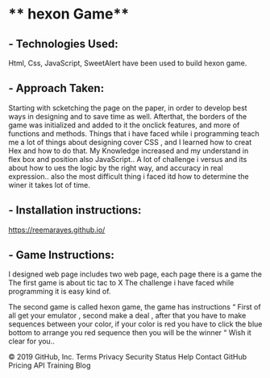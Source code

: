 # ** hexon Game**

## **- Technologies Used:**
Html, Css, JavaScript, SweetAlert have been used to build hexon game.

## **- Approach Taken:**
Starting with scketching the page on the paper, in order to develop best ways in designing and to save time as well. Afterthat, the borders of the game was initialized and added to it the onclick features, and more of functions and methods.
Things that i have faced while i programming teach me a lot of things about designing cover CSS , and I learned how to creat Hex and how to do that. 
My Knowledge increased and my understand in flex box and position also JavaScript.. 
A lot of challenge i versus and its about how to ues the logic by the  right way, and accuracy in real expression.. 
also the most difficult thing i faced itd how to determine the winer it takes lot of time.
## **-  Installation instructions:**
https://reemarayes.github.io/

## **- Game Instructions:**


I designed web page includes two web page, each page there is a game the 
The first game is about tic tac to X 
The challenge i have faced while programming it is easy kind of. 
  


The second game is called hexon game, the game has instructions “ 
First of all get your emulator , second make a deal , after that you have to make sequences between your color, if your color is red you have to click the blue bottom to arrange you red sequence then you will be the winner “ 
Wish it clear for you.. 




© 2019 GitHub, Inc.
Terms
Privacy
Security
Status
Help
Contact GitHub
Pricing
API
Training
Blog
